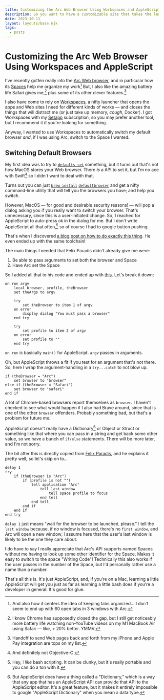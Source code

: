 ```yaml
---
title: Customizing the Arc Web Browser Using Workspaces and AppleScript
description: So you want to have a customizable site that takes the least effort possible and is free to host... here's how to publish your 11ty site on GitHub Pages!
date: 2023-10-11
layout: layouts/base.njk
tags:
  - posts
---
```

# Customizing the Arc Web Browser Using Workspaces and AppleScript

I've recently gotten really into the [Arc Web browser](https://arc.net/), and in particular how its [Spaces](https://resources.arc.net/en/articles/6318861-spaces-distinct-browsing-areas) help me organize my work[^1] But, I also like the amazing battery life Safari gives me,[^2] plus some of its other clever features.[^3]

I also have come to rely on [Workspaces](https://www.apptorium.com/workspaces), a nifty launcher that opens the apps and Web sites I need for different kinds of works — and closes the things that will distract me (or just take up memory, _cough_, Docker). I got Workspaces with my [Setapp](https://www.apptorium.com/workspaces) subscription, so you may prefer another tool, but I recommend it if you're looking for something.

Anyway, I wanted to use Workspaces to automatically switch my default browser _and_, if I was using Arc, switch to the Space I wanted.

## Switching Default Browsers

My first idea was to try to [`defaults set`](https://macos-defaults.com/) something, but it turns out that's not how MacOS stores your Web browser. There _is_ a API to set it, but I'm no ace with Swift[^4] so I didn't want to deal with that.

Turns out you can just [`brew install`](https://brew.sh/) [`defaultbrowser`](https://github.com/kerma/defaultbrowser) and get a nifty command-line utility that will tell you the browsers you have; and help you switch. 

However, MacOS — for good and desirable security reasons! — will pop a dialog asking you if you really want to switch your browser. That's unnecessary, since this is a user-initiated change. So, I reached for AppleScript to auto-press ok in the dialog for me. But I don't write AppleScript all that often,[^5] so of course I had to google button pushing.

That's when I discovered [a blog post on how to do exactly this thing](https://www.felixparadis.com/posts/how-to-set-the-default-browser-from-the-command-line-on-a-mac/). He even ended up with the same toolchain!

The main things I needed that Felix Paradis didn't already give me were:

1. Be able to pass arguments to set both the browser and Space
2. Have Arc set the Space

So I added all that to his code and ended up with [this](https://github.com/juniorbird/small-tools/blob/main/set-browser.applescript). Let's break it down:

```applescript
on run argv
	local browser, profile, theBrowser
	set theArgs to argv

	try
		set theBrowser to item 1 of argv
	on error
		display dialog "You must pass a browser"
	end try

	try
		set profile to item 2 of argv
	on error
		set profile to ""
	end try
```

`on run` is basically `main()` for AppleScript. `argv` passes in arguments.

Oh, but AppleScript throws a fit if you test for an argument that's not there. So, here I wrap the argument-handling in a `try...catch` to not blow up.

```applescript
if (theBrowser = "Arc")
	set browser to "browser"
else if (theBrowser = "Safari")
	set browser to "safari"
end if
```

A lot of Chrome-based browsers report themselves as `browser`. I haven't checked to see what would happen if I also had Brave around, since that is one of the other `browser` offenders. Probably something bad, but that's a problem for future me.

AppleScript doesn't really have a Dictionary[^6] or Object or Struct or something like that where you can pass in a string and get back some other value, so we have a bunch of `if/else` statements. There will be more later, and I'm not sorry.

The bit after this is directly copied from [Felix Paradis](https://www.felixparadis.com/posts/how-to-set-the-default-browser-from-the-command-line-on-a-mac/), and he explains it pretty well, so let's skip on to...

```applescript
delay 1
try
	if (theBrowser is "Arc")
		if (profile is not "")
			tell application "Arc"
				tell last window
					tell space profile to focus
				end tell
			end tell
		end if
	end if
end try
```

`delay 1` just means "wait for the browser to be launched, please." I tell the `last window` because, if *no* window is focused, there's no `first window`, and Arc will open a new window; I assume here that the user's last window is likely to be the one they care about.

I do have to say I really appreciate that Arc's API supports named Spaces without me having to look up some other identifier for the Space. Makes it easy to switch to the space "Writing Code"! Technically this also works if the user passes in the number of the Space, but I'd personally rather use a name than a number.

That's all this is. It's just AppleScript, and, if you're on a Mac, learning a little AppleScript will get you just as far as learning a little bash does if you're a developer in general. It's good for glue.

[^1]: And also how it centers the idea of keeping tabs organized... I don't seem to end up with 60 open tabs in 3 windows with Arc.

[^2]: I know Chrome has supposedly closed the gap, but I still get noticeably more battery life watching non-YouTube videos on my M1 MacBook Air using Safari — like, > 20% better. YMMV.

[^3]: Handoff to send Web pages back and forth from my iPhone and Apple Pay integration are tops on my list.

[^4]: And definitely not Objective-C.

[^5]: Hey, I _like_ bash scripting. It can be clunky, but it's really portable and you can do a ton with it.

[^6]: But AppleScript does have a thing called a "Dictionary," which is a way that any app that has an AppleScript API can provide that API to the AppleScript editor. It's a great feature, but it makes it entirely impossible to google "AppleScript Dictionary" when you mean a data type.